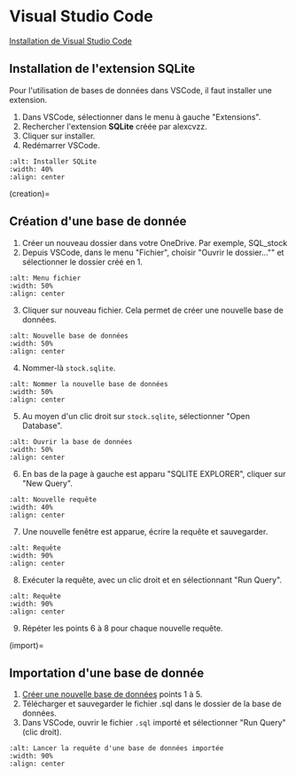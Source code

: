 <!-- Copyright 2024 Caroline Blank <caro@c-space.org> -->
<!-- SPDX-License-Identifier: CC-BY-NC-SA-4.0 -->

# Visual Studio Code

[Installation de Visual Studio Code](../logiciels/vscode.md)

## Installation de l'extension SQLite

Pour l'utilisation de bases de données dans VSCode, il faut installer
une extension.

1. Dans VSCode, sélectionner dans le menu à gauche "Extensions".
2. Rechercher l'extension **SQLite** créée par alexcvzz.
3. Cliquer sur installer.
4. Redémarrer VSCode.
```{figure} images/extension.png
:alt: Installer SQLite
:width: 40%
:align: center
```

(creation)=
## Création d'une base de donnée

1. Créer un nouveau dossier dans votre OneDrive. Par exemple, SQL_stock
2. Depuis VSCode, dans le menu "Fichier", choisir "Ouvrir le dossier..."" et
sélectionner le dossier créé en 1.
```{figure} images/menu-fichier.png
:alt: Menu fichier
:width: 50%
:align: center
```
3. Cliquer sur nouveau fichier. Cela permet de créer une nouvelle base de
données.
```{figure} images/new-bd.png
:alt: Nouvelle base de données
:width: 50%
:align: center
```
4. Nommer-là `stock.sqlite`.
```{figure} images/nommer.png
:alt: Nommer la nouvelle base de données
:width: 50%
:align: center
```
5. Au moyen d'un clic droit sur `stock.sqlite`, sélectionner
"Open Database".
```{figure} images/ouvrir.png
:alt: Ouvrir la base de données
:width: 50%
:align: center
```
6. En bas de la page à gauche est apparu "SQLITE EXPLORER", cliquer sur
"New Query".
```{figure} images/explorer.png
:alt: Nouvelle requête
:width: 40%
:align: center
```
7. Une nouvelle fenêtre est apparue, écrire la requête et sauvegarder.
```{figure} images/requete.png
:alt: Requête
:width: 90%
:align: center
```
8. Exécuter la requête, avec un clic droit et en sélectionnant "Run Query".
```{figure} images/executer.png
:alt: Requête
:width: 90%
:align: center
```
9. Répéter les points 6 à 8 pour chaque nouvelle requête.

(import)=
## Importation d'une base de donnée

1. [Créer une nouvelle base de données](#creation) points 1 à 5.
2. Télécharger et sauvegarder le fichier .sql dans le dossier de la base de
données.
3. Dans VSCode, ouvrir le fichier `.sql` importé et sélectionner "Run Query"
(clic droit).
```{figure} images/import.png
:alt: Lancer la requête d'une base de données importée
:width: 90%
:align: center
```



